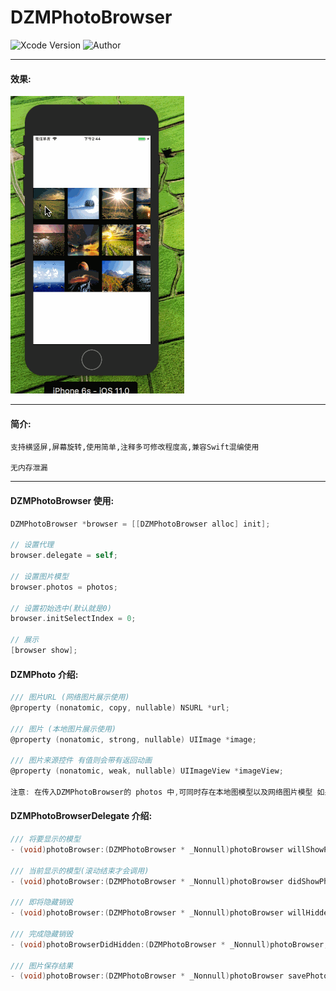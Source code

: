 # DZMPhotoBrowser

![Xcode Version](https://img.shields.io/badge/Xcode-9.0-orange.svg)
![Author](https://img.shields.io/badge/Author-DZM-blue.svg)

***
#### 效果:
![效果](icon0.gif)

***
#### 简介:
    支持横竖屏,屏幕旋转,使用简单,注释多可修改程度高,兼容Swift混编使用
    
    无内存泄漏
    
***
#### DZMPhotoBrowser 使用:
```Objective-C
DZMPhotoBrowser *browser = [[DZMPhotoBrowser alloc] init];

// 设置代理
browser.delegate = self;

// 设置图片模型
browser.photos = photos;

// 设置初始选中(默认就是0)
browser.initSelectIndex = 0;

// 展示
[browser show];
```
#### DZMPhoto 介绍:
```Objective-C
/// 图片URL (网络图片展示使用)
@property (nonatomic, copy, nullable) NSURL *url;

/// 图片 (本地图片展示使用)
@property (nonatomic, strong, nullable) UIImage *image;

/// 图片来源控件 有值则会带有返回动画
@property (nonatomic, weak, nullable) UIImageView *imageView;

注意: 在传入DZMPhotoBrowser的 photos 中,可同时存在本地图模型以及网络图片模型 如果url 以及 image 都有值则使用url
```

#### DZMPhotoBrowserDelegate 介绍:
```Objective-C
/// 将要显示的模型
- (void)photoBrowser:(DZMPhotoBrowser * _Nonnull)photoBrowser willShowPhoto:(DZMPhoto * _Nullable)photo;

/// 当前显示的模型(滚动结束才会调用)
- (void)photoBrowser:(DZMPhotoBrowser * _Nonnull)photoBrowser didShowPhoto:(DZMPhoto * _Nullable)photo;

/// 即将隐藏销毁
- (void)photoBrowser:(DZMPhotoBrowser * _Nonnull)photoBrowser willHiddenPhoto:(DZMPhoto * _Nullable)photo;

/// 完成隐藏销毁
- (void)photoBrowserDidHidden:(DZMPhotoBrowser * _Nonnull)photoBrowser;

/// 图片保存结果
- (void)photoBrowser:(DZMPhotoBrowser * _Nonnull)photoBrowser savePhoto:(DZMPhoto * _Nullable)photo error:(NSError * _Nullable)error;
```

